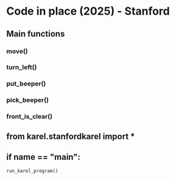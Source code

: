 # Code in place (2025) - Stanford

## Main functions
### move()
### turn_left()
### put_beeper()
### pick_beeper()
### front_is_clear()

## from karel.stanfordkarel import *

## if __name__ == "__main__":
    run_karel_program()


